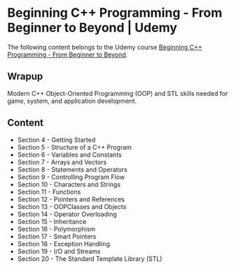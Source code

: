 # Beginning C++ Programming - From Beginner to Beyond | Udemy
The following content belongs to the Udemy course [Beginning C++ Programming - From Beginner to Beyond](https://www.udemy.com/course/beginning-c-plus-plus-programming/).

## Wrapup
Modern C++ Object-Oriented Programming (OOP) and STL skills needed for game, system, and application development.

## Content

* Section 4 - Getting Started
* Section 5 - Structure of a C++ Program 
* Section 6 - Variables and Constants
* Section 7 - Arrays and Vectors
* Section 8 - Statements and Operators 
* Section 9 - Controlling Program Flow
* Section 10 - Characters and Strings
* Section 11 - Functions
* Section 12 - Pointers and References
* Section 13 - OOPClasses and Objects
* Section 14 - Operator Overloading
* Section 15 - Inheritance
* Section 16 - Polymorphism
* Section 17 - Smart Pointers
* Section 18 - Exception Handling
* Section 19 - I/O and Streams
* Section 20 - The Standard Template Library (STL)

